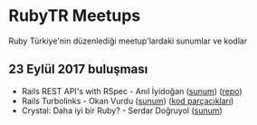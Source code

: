 # RubyTR Meetups
Ruby Türkiye'nin düzenlediği meetup'lardaki sunumlar ve kodlar

## 23 Eylül 2017 buluşması
- Rails REST API's with RSpec - Anıl İyidoğan ([sunum](https://www.slideshare.net/secret/MkfSveWc4zgBo4)) ([repo](https://github.com/aniliyidogan/rails-api-rspec-demo))
- Rails Turbolinks - Okan Vurdu ([sunum](http://slides.com/okanvurdu/turbolinks/)) ([kod parçacıkları](https://jsbin.com/tiyikax/edit?js))
- Crystal: Daha iyi bir Ruby? - Serdar Doğruyol ([sunum](http://slides.com/sdogruyol/crystal-a-better-ruby#/))

